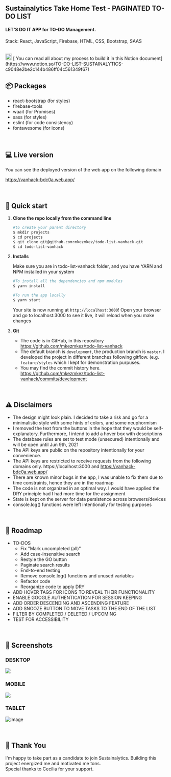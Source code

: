 
## Sustainalytics Take Home Test - PAGINATED TO-DO LIST 

#### LET'S DO IT APP for TO-DO Management. 

Stack: React, JavaScript, Firebase, HTML, CSS, Bootstrap, SAAS

<br>
<a href="https://www.notion.so/TO-DO-LIST-SUSTAINALYTICS-c9048e2be2c144b486ff04c561349f67"><img src="https://user-images.githubusercontent.com/51313750/117556225-38a02100-b02c-11eb-83c6-3bc4b47928f0.png" alt="drawing" width="20" ></img></a>
[ You can read all about my process to build it in this Notion document](https://www.notion.so/TO-DO-LIST-SUSTAINALYTICS-c9048e2be2c144b486ff04c561349f67)

<br>

## 📦 Packages 
- react-bootstrap (for styles)
- firebase-tools
- waait (for Promises)
- sass (for styles)
- eslint (for code consistency)
- fontawesome (for icons)
<br>


## 💻 Live version

  You can see the deployed version of the web app on the following domain

  https://vanhack-bdc0a.web.app/
  
<br>

## 🚀 Quick start

1.  **Clone the repo locally from the command line**
    ```sh
    #to create your parent directory
    $ mkdir projects
    $ cd projects
    $ git clone git@github.com:mkezmkez/todo-list-vanhack.git
    $ cd todo-list-vanhack
    ```

2.  **Installs**

    Make sure you are in todo-list-vanhack folder, and you have YARN and NPM installed in your system

    
    ```sh
    #To install all the dependencies and npm modules
    $ yarn install
    ```
    
    
    ```sh
    #To run the app locally    
    $ yarn start
    ```
    
    Your site is now running at `http://localhost:3000`! Open your browser and go to localhost:3000 to see it live, it will reload when you make changes
    
3.  **Git**
    - The code is in GitHub, in this repository https://github.com/mkezmkez/todo-list-vanhack
    - The default branch is ```development```, the production branch is ```master```. I developed the project in different branches following gitflow.  (e.g.  ```feature/styles``` which I kept for demonstration purpuses.
    - You may find the commit history here. https://github.com/mkezmkez/todo-list-vanhack/commits/development

<br>



## ⚠️ Disclaimers
  - The design might look plain. I decided to take a risk and go for a minimalistic style with some hints of colors, and some neuphormism
  - I removed the text from the buttons in the hope that they would be self-explanatory. Furthermore, I intend to add a hover box with descriptions
  - The database rules are set to test mode (unsecured) intentionally and will be open until Jun 9th, 2021
  - The API keys are public on the repository intentionally for your convenience. 
  - The API keys are restricted to receive requests from the following domains only.  https://localhost:3000 and  https://vanhack-bdc0a.web.app/
  - There are known minor bugs in the app, I was unable to fix them due to time constraints, hence they are in the roadmap
  - The code is not organized in an optimal way. I would have applied the DRY principle had I had more time for the assignment
  - State is kept on the server for data persistence across browsers/devices
  - console.log() functions were left intentionally for testing purposes
  
<br>



## 🚙 Roadmap
  - TO-DOS
    - Fix "Mark uncompleted (all)"
    - Add case-insensitive search
    - Restyle the GO button
    - Paginate search results
    - End-to-end testing
    - Remove console.log() functions and unused variables
    - Refactor code
    - Reorganize code to apply DRY
  - ADD HOVER TAGS FOR ICONS TO REVEAL THEIR FUNCTIONALITY
  - ENABLE GOOGLE AUTHENTICATION FOR SESSION KEEPING
  - ADD ORDER DESCENDING AND ASCENDING FEATURE
  - ADD SNOOZE BUTTON TO MOVE TASKS TO THE END OF THE LIST
  - FILTER BY COMPLETED / DELETED / UPCOMING
  - TEST FOR ACCESSIBILITY
<br>


## 📲 Screenshots
### DESKTOP 
<img src="https://i.imgur.com/bxiB1Fo.png">

### MOBILE
<img src="https://i.imgur.com/lQr5xYI.png">

### TABLET
![image](https://user-images.githubusercontent.com/51313750/117554770-66cb3400-b01f-11eb-9c89-91ca159087a0.png)

<br>


## 🙏 Thank You
   I'm happy to take part as a candidate to join Sustainalytics. Building this project energized me and motivated me tons.
   <br>
   Special thanks to Cecilia for your support.


